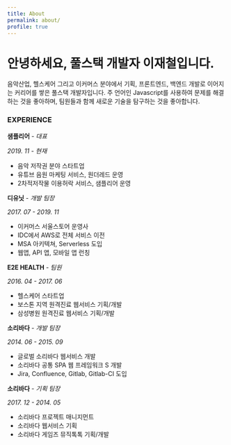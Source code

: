 ```yaml
---
title: About
permalink: about/
profile: true
---
```


# 안녕하세요, 풀스택 개발자 이재철입니다.

음악산업, 헬스케어 그리고 이커머스 분야에서 기획, 프론트엔드, 백엔드 개발로 이어지는 커리어를 쌓은 풀스택 개발자입니다. 주 언어인 Javascript를 사용하여 문제를 해결하는 것을 좋아하며, 팀원들과 함께 새로운 기술을 탐구하는 것을 좋아합니다.

### EXPERIENCE

**샘플리어** - _대표_

_2019. 11 - 현재_

* 음악 저작권 분야 스타트업
* 유튜브 음원 마케팅 서비스, 원더레드 운영
* 2차적저작물 이용허락 서비스, 샘플리어 운영

**디유닛** - _개발 팀장_

_2017. 07 - 2019. 11_

* 이커머스 서울스토어 운영사
* IDC에서 AWS로 전체 서비스 이전
* MSA 아키텍쳐, Serverless 도입
* 웹앱, API 앱, 모바일 앱 런칭

**E2E HEALTH** - _팀원_

_2016. 04 - 2017. 06_

* 헬스케어 스타트업
* 보스톤 지역 원격진료 웹서비스 기획/개발
* 삼성병원 원격진료 웹서비스 기획/개발

**소리바다** - _개발 팀장_

_2014. 06 - 2015. 09_

* 글로벌 소리바다 웹서비스 개발
* 소리바다 공통 SPA 웹 프레임워크 S 개발
* Jira, Confluence, Gitlab, Gitlab-CI 도입

**소리바다** - _기획 팀장_

_2017. 12 - 2014. 05_

* 소리바다 프로젝트 매니지먼트
* 소리바다 웹서비스 기획
* 소리바다 게임즈 뮤직톡톡 기획/개발

